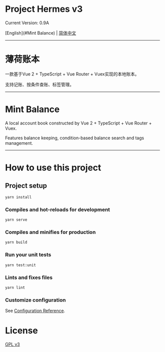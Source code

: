 # Project Hermes v3

Current Version: 0.9A 

[English](#Mint Balance) | [简体中文](#薄荷账本)

<hr>

# 薄荷账本

一款基于Vue 2 + TypeScript + Vue Router + Vuex实现的本地账本。

支持记账、按条件查账、标签管理。

<hr>

# Mint Balance

A local account book constructed by Vue 2 + TypeScript + Vue Router + Vuex.

Features balance keeping, condition-based balance search and tags management.

<hr>

# How to use this project

## Project setup
```
yarn install
```

### Compiles and hot-reloads for development
```
yarn serve
```

### Compiles and minifies for production
```
yarn build
```

### Run your unit tests
```
yarn test:unit
```

### Lints and fixes files
```
yarn lint
```

### Customize configuration
See [Configuration Reference](https://cli.vuejs.org/config/).

# License
[GPL v3](http://www.gnu.org/licenses/gpl-3.0.html)
